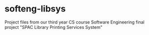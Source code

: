 # softeng-libsys
Project files from our third year CS course Software Engineering final project "SPAC Library Printing Services System"
